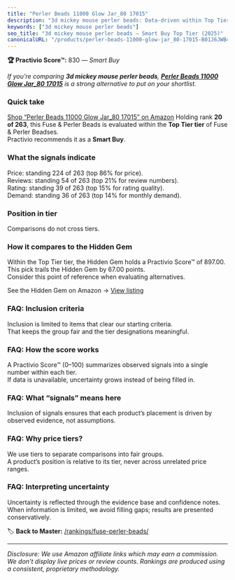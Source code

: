 ```yaml
---
title: "Perler Beads 11000 Glow Jar_80 17015"
description: "3d mickey mouse perler beads: Data-driven within Top Tier ranking using the Practivio Score™. Positioned by quality, value, demand, findability, momentum."
keywords: ["3d mickey mouse perler beads"]
seo_title: "3d mickey mouse perler beads — Smart Buy Top Tier (2025)"
canonicalURL: "/products/perler-beads-11000-glow-jar_80-17015-B01J6JWB48/"
---
```


**🏆 Practivio Score™:** 830 — _Smart Buy_


*If you're comparing **3d mickey mouse perler beads**, **[Perler Beads 11000 Glow Jar_80 17015](https://www.amazon.com/dp/B01J6JWB48?tag=practivio-20)** is a strong alternative to put on your shortlist.*
### Quick take
[Shop “Perler Beads 11000 Glow Jar_80 17015” on Amazon](https://www.amazon.com/dp/B01J6JWB48?tag=practivio-20)
Holding rank **20 of 263**, this Fuse & Perler Beads is evaluated within the **Top Tier tier** of Fuse & Perler Beadses.  
Practivio recommends it as a **Smart Buy**.

### What the signals indicate
Price: standing 224 of 263 (top 86% for price).  
Reviews: standing 54 of 263 (top 21% for review numbers).  
Rating: standing 39 of 263 (top 15% for rating quality).  
Demand: standing 36 of 263 (top 14% for monthly demand).

### Position in tier
Comparisons do not cross tiers.

### How it compares to the Hidden Gem
Within the Top Tier tier, the Hidden Gem holds a Practivio Score™ of 897.00.  
This pick trails the Hidden Gem by 67.00 points.  
Consider this point of reference when evaluating alternatives.  

See the Hidden Gem on Amazon → [View listing](https://www.amazon.com/dp/B000ZDME7Y?tag=practivio-20)

### FAQ: Inclusion criteria
Inclusion is limited to items that clear our starting criteria.  
That keeps the group fair and the tier designations meaningful.

### FAQ: How the score works
A Practivio Score™ (0–100) summarizes observed signals into a single number within each tier.  
If data is unavailable, uncertainty grows instead of being filled in.

### FAQ: What “signals” means here
Inclusion of signals ensures that each product’s placement is driven by observed evidence, not assumptions.

### FAQ: Why price tiers?
We use tiers to separate comparisons into fair groups.  
A product’s position is relative to its tier, never across unrelated price ranges.

### FAQ: Interpreting uncertainty
Uncertainty is reflected through the evidence base and confidence notes.  
When information is limited, we avoid filling gaps; results are presented conservatively.


🏷️ **Back to Master:** [/rankings/fuse-perler-beads/](/rankings/fuse-perler-beads/)

---
_Disclosure: We use Amazon affiliate links which may earn a commission. We don’t display live prices or review counts. Rankings are produced using a consistent, proprietary methodology._
